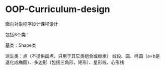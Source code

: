 # OOP-Curriculum-design
面向对象程序设计课程设计

包括8个类：

基类：Shape类

派生类：点（不提供画点，只用于其它类组合或继承）
线段、圆、椭圆（a=b是退化成椭圆）、多边形（包括三角形，矩形）、星形线、心形线
